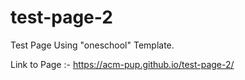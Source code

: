 # test-page-2
Test Page Using "oneschool" Template.

Link to Page :- https://acm-pup.github.io/test-page-2/
